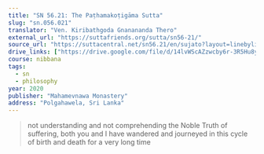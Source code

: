 ```yaml
---
title: "SN 56.21: The Paṭhamakoṭigāma Sutta"
slug: "sn.056.021"
translator: "Ven. Kiribathgoda Gnanananda Thero"
external_url: "https://suttafriends.org/sutta/sn56-21/"
source_url: "https://suttacentral.net/sn56.21/en/sujato?layout=linebyline&reference=none&notes=asterisk&highlight=false&script=latin"
drive_links: ["https://drive.google.com/file/d/14lvWScAZzwcby6r-3R5Hu8yn3zNVennc/view?usp=drivesdk"]
course: nibbana
tags:
  - sn
  - philosophy
year: 2020
publisher: "Mahamevnawa Monastery"
address: "Polgahawela, Sri Lanka"
---
```


> not understanding and not comprehending the Noble Truth of suffering, both you and I have wandered and journeyed in this cycle of birth and death for a very long time
